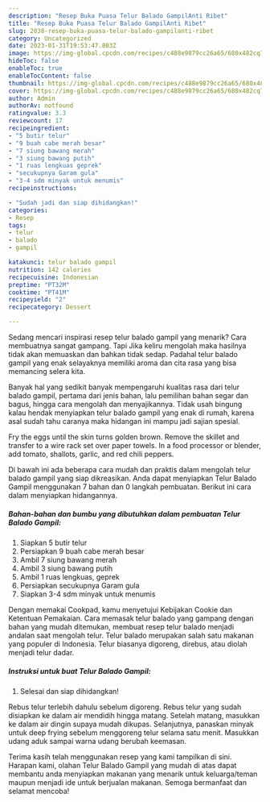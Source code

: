 ```yaml
---
description: "Resep Buka Puasa Telur Balado GampilAnti Ribet"
title: "Resep Buka Puasa Telur Balado GampilAnti Ribet"
slug: 2038-resep-buka-puasa-telur-balado-gampilanti-ribet
category: Uncategorized
date: 2023-01-31T19:53:47.803Z
image: https://img-global.cpcdn.com/recipes/c488e9879cc26a65/680x482cq70/telur-balado-gampil-foto-resep-utama.jpg
hideToc: false
enableToc: true
enableTocContent: false
thumbnail: https://img-global.cpcdn.com/recipes/c488e9879cc26a65/680x482cq70/telur-balado-gampil-foto-resep-utama.jpg
cover: https://img-global.cpcdn.com/recipes/c488e9879cc26a65/680x482cq70/telur-balado-gampil-foto-resep-utama.jpg
author: Admin
authorAv: notfound
ratingvalue: 3.3
reviewcount: 17
recipeingredient:
- "5 butir telur"
- "9 buah cabe merah besar"
- "7 siung bawang merah"
- "3 siung bawang putih"
- "1 ruas lengkuas geprek"
- "secukupnya Garam gula"
- "3-4 sdm minyak untuk menumis"
recipeinstructions:

- "Sudah jadi dan siap dihidangkan!"
categories:
- Resep
tags:
- telur
- balado
- gampil

katakunci: telur balado gampil 
nutrition: 142 calories
recipecuisine: Indonesian
preptime: "PT32M"
cooktime: "PT41M"
recipeyield: "2"
recipecategory: Dessert

---
```



Sedang mencari inspirasi resep telur balado gampil yang menarik? Cara membuatnya sangat gampang. Tapi Jika keliru mengolah maka hasilnya tidak akan memuaskan dan bahkan tidak sedap. Padahal telur balado gampil yang enak selayaknya memiliki aroma dan cita rasa yang bisa memancing selera kita.


Banyak hal yang sedikit banyak mempengaruhi kualitas rasa dari telur balado gampil, pertama dari jenis bahan, lalu pemilihan bahan segar dan bagus, hingga cara mengolah dan menyajikannya. Tidak usah bingung kalau hendak menyiapkan telur balado gampil yang enak di rumah, karena asal sudah tahu caranya maka hidangan ini mampu jadi sajian spesial.

Fry the eggs until the skin turns golden brown. Remove the skillet and transfer to a wire rack set over paper towels. In a food processor or blender, add tomato, shallots, garlic, and red chili peppers.


Di bawah ini ada beberapa cara mudah dan praktis dalam mengolah telur balado gampil yang siap dikreasikan. Anda dapat menyiapkan Telur Balado Gampil menggunakan 7 bahan dan 0 langkah pembuatan. Berikut ini cara dalam menyiapkan hidangannya.

<!--inarticleads1-->

##### Bahan-bahan dan bumbu yang dibutuhkan dalam pembuatan Telur Balado Gampil:

1. Siapkan 5 butir telur
1. Persiapkan 9 buah cabe merah besar
1. Ambil 7 siung bawang merah
1. Ambil 3 siung bawang putih
1. Ambil 1 ruas lengkuas, geprek
1. Persiapkan secukupnya Garam gula
1. Siapkan 3-4 sdm minyak untuk menumis


Dengan memakai Cookpad, kamu menyetujui Kebijakan Cookie dan Ketentuan Pemakaian. Cara memasak telur balado yang gampang dengan bahan yang mudah ditemukan, membuat resep telur balado menjadi andalan saat mengolah telur. Telur balado merupakan salah satu makanan yang populer di Indonesia. Telur biasanya digoreng, direbus, atau diolah menjadi telur dadar. 

<!--inarticleads2-->

##### Instruksi untuk buat Telur Balado Gampil:


1. Selesai dan siap dihidangkan!

Rebus telur terlebih dahulu sebelum digoreng. Rebus telur yang sudah disiapkan ke dalam air mendidih hingga matang. Setelah matang, masukkan ke dalam air dingin supaya mudah dikupas. Selanjutnya, panaskan minyak untuk deep frying sebelum menggoreng telur selama satu menit. Masukkan udang aduk sampai warna udang berubah keemasan. 

Terima kasih telah menggunakan resep yang kami tampilkan di sini. Harapan kami, olahan Telur Balado Gampil yang mudah di atas dapat membantu anda menyiapkan makanan yang menarik untuk keluarga/teman maupun menjadi ide untuk berjualan makanan. Semoga bermanfaat dan selamat mencoba!
